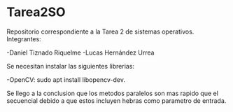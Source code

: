 # Tarea2SO
Repositorio correspondiente a la Tarea 2 de sistemas operativos.
Integrantes: 

-Daniel Tiznado Riquelme
-Lucas Hernández Urrea

Se necesitan instalar las siguientes librerias:

-OpenCV: sudo apt install libopencv-dev.

Se llego a la conclusion que los metodos paralelos son mas rapido que el secuencial debido a que estos incluyen hebras como parametro de entrada.

